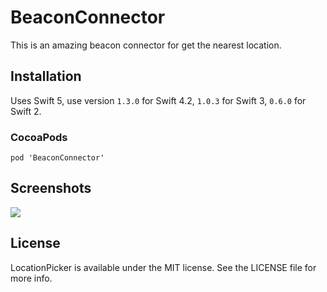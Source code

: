 # BeaconConnector
This is an amazing beacon connector for get the nearest location.

## Installation

Uses Swift 5, use version `1.3.0` for Swift 4.2, `1.0.3` for Swift 3, `0.6.0` for Swift 2.

### CocoaPods

```
pod 'BeaconConnector'
```

## Screenshots
 ![][screen1] 


## License

LocationPicker is available under the MIT license. See the LICENSE file for more info.

[screen1]: https://github.com/thisharika/BeaconConnector/blob/master/Screenshots/BeaconBack.jpg
[screen2]: https://github.com/thisharika/BeaconConnector/blob/master/Screenshots/BeaconFront.jpg



